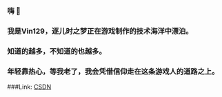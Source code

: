 ### 嗨 👋
### 我是Vin129，逐儿时之梦正在游戏制作的技术海洋中漂泊。
### 知道的越多，不知道的也越多。
### 年轻靠热心，等我老了，我会凭借信仰走在这条游戏人的道路之上。


###Link:
  [CSDN](https://blog.csdn.net/qq_28820675)
<!--
**Vin129/Vin129** is a ✨ _special_ ✨ repository because its `README.md` (this file) appears on your GitHub profile.

Here are some ideas to get you started:

- 🔭 I’m currently working on ...
- 🌱 I’m currently learning ...
- 👯 I’m looking to collaborate on ...
- 🤔 I’m looking for help with ...
- 💬 Ask me about ...
- 📫 How to reach me: ...
- 😄 Pronouns: ...
- ⚡ Fun fact: ...
-->
